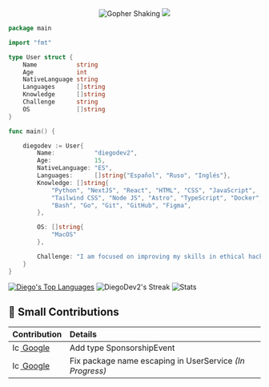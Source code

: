 

<div align="center">
    <img src="https://media.tenor.com/hD56X-Q5AzMAAAAi/gopher-shaking.gif" alt="Gopher Shaking">

<img src="https://readme-typing-svg.herokuapp.com?font=Fira+Code&weight=500&pause=1000&color=FFFFD5&width=435&lines=Hello,+I'm+diegodev2.">
        
</div>

```go
package main

import "fmt"

type User struct {
    Name           string
    Age            int
    NativeLanguage string
    Languages      []string
    Knowledge      []string
    Challenge      string
    OS             []string
}

func main() {

    diegodev := User{
        Name:           "diegodev2",
        Age:            15,
        NativeLanguage: "ES",
        Languages:      []string{"Español", "Ruso", "Inglés"},
        Knowledge: []string{
            "Python", "NextJS", "React", "HTML", "CSS", "JavaScript",
            "Tailwind CSS", "Node JS", "Astro", "TypeScript", "Docker", "Kubernetes",
            "Bash", "Go", "Git", "GitHub", "Figma",
        },

        OS: []string{
            "MacOS"
        },

        Challenge: "I am focused on improving my skills in ethical hacking and expanding my programming knowledge.",
    }
}
```

 <a href="https://github.com/DiegoDev2"><img alt="Diego's Top Languages" src="https://denvercoder1-github-readme-stats.vercel.app/api/top-langs/?username=DiegoDev2&langs_count=30&layout=compact&theme=dracula&hide_border=true" /></a>
![DiegoDev2's Streak](https://github-readme-streak-stats.herokuapp.com/?user=DiegoDev2&theme=draculak&hide_border=true)
![Stats](https://github-profile-trophy.vercel.app/?username=DiegoDev2&theme=dracula)
## 🌟 Small Contributions

| Contribution | Details |
| :--- | :--- |
| [<img src="https://cdn1.iconfinder.com/data/icons/google-s-logo/150/Google_Icons-09-512.png" alt="Icon" width="16" height="16"/> Google](https://github.com/google/go-github/pull/3258) | Add type SponsorshipEvent |
| [<img src="https://cdn1.iconfinder.com/data/icons/google-s-logo/150/Google_Icons-09-512.png" alt="Icon" width="16" height="16"/> Google](https://github.com/google/go-github/pull/3341) | Fix package name escaping in UserService *(In Progress)*|

